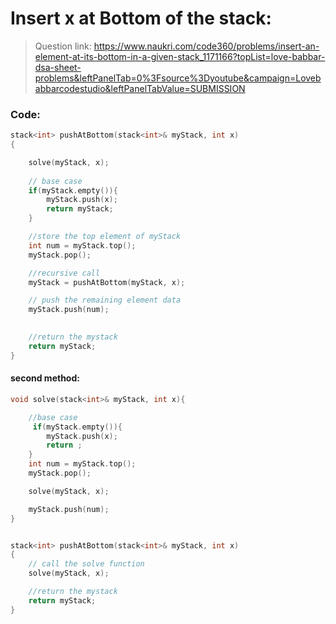 # Insert x at Bottom of the stack:

> Question link:
> https://www.naukri.com/code360/problems/insert-an-element-at-its-bottom-in-a-given-stack_1171166?topList=love-babbar-dsa-sheet-problems&leftPanelTab=0%3Fsource%3Dyoutube&campaign=Lovebabbarcodestudio&leftPanelTabValue=SUBMISSION

### Code:

```C++
stack<int> pushAtBottom(stack<int>& myStack, int x) 
{

    solve(myStack, x);
    
    // base case 
    if(myStack.empty()){
        myStack.push(x);
        return myStack;
    }

    //store the top element of myStack 
    int num = myStack.top();
    myStack.pop();

    //recursive call
    myStack = pushAtBottom(myStack, x);

    // push the remaining element data
    myStack.push(num);
    

    //return the mystack 
    return myStack;
}
```
#### second method:

```C++
void solve(stack<int>& myStack, int x){

    //base case
     if(myStack.empty()){
        myStack.push(x);
        return ;
    }
    int num = myStack.top();
    myStack.pop();

    solve(myStack, x);

    myStack.push(num);
}


stack<int> pushAtBottom(stack<int>& myStack, int x) 
{
    // call the solve function
    solve(myStack, x);

    //return the mystack 
    return myStack;
}
```
